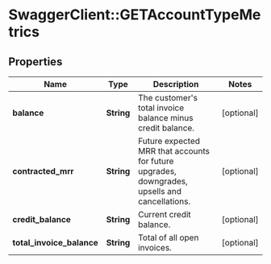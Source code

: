 # SwaggerClient::GETAccountTypeMetrics

## Properties
Name | Type | Description | Notes
------------ | ------------- | ------------- | -------------
**balance** | **String** | The customer&#39;s total invoice balance minus credit balance.  | [optional] 
**contracted_mrr** | **String** | Future expected MRR that accounts for future upgrades, downgrades, upsells and cancellations.  | [optional] 
**credit_balance** | **String** | Current credit balance.  | [optional] 
**total_invoice_balance** | **String** | Total of all open invoices.  | [optional] 


